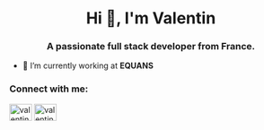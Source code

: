 <!--
**valentiniym/valentiniym** is a ✨ _special_ ✨ repository because its `README.md` (this file) appears on your GitHub profile.

Here are some ideas to get you started:

- 🔭 I’m currently working on ...
- 🌱 I’m currently learning ...
- 👯 I’m looking to collaborate on ...
- 🤔 I’m looking for help with ...
- 💬 Ask me about ...
- 📫 How to reach me: ...
- 😄 Pronouns: ...
- ⚡ Fun fact: ...
-->

<h1 align="center">Hi 👋, I'm Valentin</h1>
<h3 align="center">A passionate full stack developer from France.</h3>

- 🔭 I’m currently working at **EQUANS**

<h3 align="left">Connect with me:</h3>
<p align="left">
<a href="https://linkedin.com/in/valentin-bonamy" target="blank"><img align="center" src="https://raw.githubusercontent.com/rahuldkjain/github-profile-readme-generator/master/src/images/icons/Social/linked-in-alt.svg" alt="valentin-bonamy" height="30" width="40" /></a>
<a href="https://discord.gg/valentiniym#7005" target="blank"><img align="center" src="https://raw.githubusercontent.com/rahuldkjain/github-profile-readme-generator/master/src/images/icons/Social/discord.svg" alt="valentiniym#7005" height="30" width="40" /></a>
</p>

